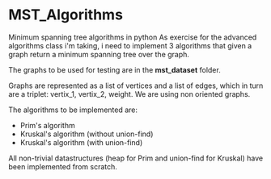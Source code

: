 # MST_Algorithms
Minimum spanning tree algorithms in python
As exercise for the advanced algorithms class i'm taking, i need to implement 3 algorithms that given a graph return a minimum spanning tree over the graph.

The graphs to be used for testing are in the **mst_dataset** folder.

Graphs are represented as a list of vertices and a list of edges, which in turn are a triplet: vertix_1, vertix_2, weight. We are using non oriented graphs.

The algorithms to be implemented are:

- Prim's algorithm
- Kruskal's algorithm (without union-find)
- Kruskal's algorithm (with union-find)

All non-trivial datastructures (heap for Prim and union-find for Kruskal) have been implemented from scratch.
